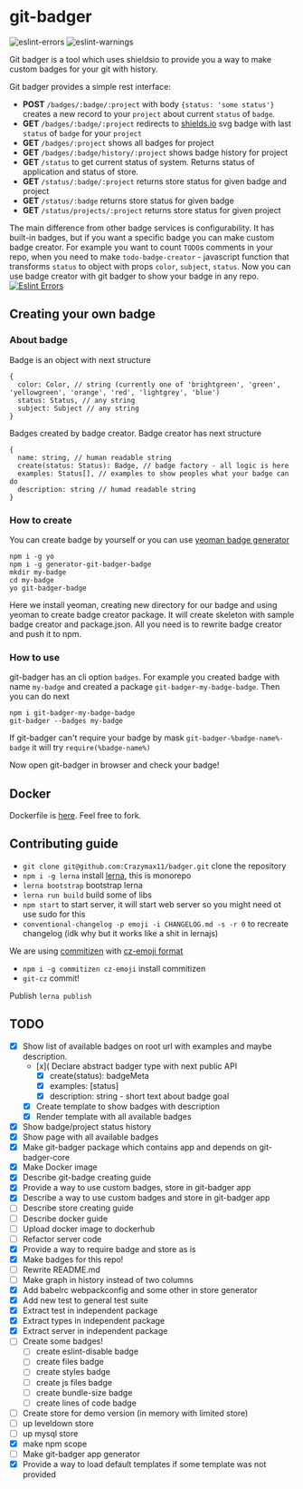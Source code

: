# git-badger

![eslint-errors](https://img.shields.io/badge/eslint--errors-297-red.svg)
![eslint-warnings](https://img.shields.io/badge/eslint--warnings-9-yellow.svg)

Git badger is a tool which uses shieldsio to provide you a way to make custom badges for your git with history.


Git badger provides a simple rest interface:
* **POST** `/badges/:badge/:project` with body `{status: 'some status'}` creates a new record to your `project` about current `status` of `badge`.
* **GET** `/badges/:badge/:project` redirects to [shields.io](https://shields.io) svg badge with last `status` of `badge` for your `project`
* **GET** `/badges/:project` shows all badges for project
* **GET** `/badges/:badge/history/:project` shows badge history for project
* **GET** `/status` to get current status of system. Returns status of application and status of store.
* **GET** `/status/:badge/:project` returns store status for given badge and project
* **GET** `/status/:badge` returns store status for given badge
* **GET** `/status/projects/:project` returns store status for given project

The main difference from other badge services is configurability. It has built-in badges, but if you want a specific badge you can make custom badge creator. For example you want to count `TODO`s comments in your repo, when you need to make `todo-badge-creator` - javascript function that transforms `status` to object with props `color`, `subject`, `status`. Now you can use badge creator with git badger to show your badge in any repo.
[![Eslint Errors](http://localhost/badges/eslint-errors/test)](http://localhost/badges/eslint-errors/test)

## Creating your own badge

### About badge
Badge is an object with next structure

```
{
  color: Color, // string (currently one of 'brightgreen', 'green', 'yellowgreen', 'orange', 'red', 'lightgrey', 'blue')
  status: Status, // any string
  subject: Subject // any string
}
```

Badges created by badge creator.
Badge creator has next structure 
```
{
  name: string, // human readable string
  create(status: Status): Badge, // badge factory - all logic is here
  examples: Status[], // examples to show peoples what your badge can do
  description: string // humad readable string
}
```

### How to create

You can create badge by yourself or you can use [yeoman badge generator](http://yeoman.io/)
```
npm i -g yo
npm i -g generator-git-badger-badge
mkdir my-badge
cd my-badge
yo git-badger-badge
```

Here we install yeoman, creating new directory for our badge and using yeoman to create badge creator package. It will create skeleton with sample badge creator and package.json. All you need is to rewrite badge creator and push it to npm.

### How to use

git-badger has an cli option `badges`. For example you created badge with name `my-badge` and created a package `git-badger-my-badge-badge`. Then you can do next
```
npm i git-badger-my-badge-badge
git-badger --badges my-badge
```

If git-badger can't require your badge by mask `git-badger-%badge-name%-badge` it will try `require(%badge-name%)`

Now open git-badger in browser and check your badge!

## Docker

Dockerfile is [here](./packages/git-badger/Dockerfile). Feel free to fork.

## Contributing guide

* `git clone git@github.com:Crazymax11/badger.git` clone the repository
* `npm i -g lerna` install [lerna](https://github.com/lerna/lerna), this is monorepo
* `lerna bootstrap` bootstrap lerna
* `lerna run build` build some of libs
* `npm start` to start server, it will start web server so you might need ot use sudo for this
* `conventional-changelog -p emoji -i CHANGELOG.md -s -r 0` to recreate changelog (idk why but it works like a shit in lernajs)

We are using [commitizen](https://github.com/commitizen/cz-cli) with [cz-emoji format](https://github.com/ngryman/cz-emoji)
* `npm i -g commitizen cz-emoji` install commitizen
* `git-cz` commit!

Publish `lerna publish`

## TODO

- [x] Show list of available badges on root url with examples and maybe description.
    - [x]( Declare abstract badger type with next public API
        - [x] create(status): badgeMeta
        - [x] examples: [status]
        - [x] description: string - short text about badge goal
    - [x] Create template to show badges with description
    - [x] Render template with all available badges

- [x] Show badge/project status history
- [x] Show page with all available badges
- [x] Make git-badger package which contains app and depends on git-badger-core
- [x] Make Docker image
- [x] Describe git-badge creating guide
- [x] Provide a way to use custom badges, store in git-badger app
- [x] Describe a way to use custom badges and store in git-badger app
- [ ] Describe store creating guide 
- [ ] Describe docker guide
- [ ] Upload docker image to dockerhub
- [ ] Refactor server code
- [x] Provide a way to require badge and store as is
- [x] Make badges for this repo!
- [ ] Rewrite README.md
- [ ] Make graph in history instead of two columns
- [x] Add babelrc webpackconfig and some other in store generator
- [x] Add new test to general test suite
- [x] Extract test in independent package
- [x] Extract types in independent package
- [x] Extract server in independent package
- [ ] Create some badges!
  - [ ] create eslint-disable badge
  - [ ] create files badge
  - [ ] create styles badge
  - [ ] create js files badge
  - [ ] create bundle-size badge
  - [ ] create lines of code badge
- [ ] Create store for demo version (in memory with limited store)
- [ ] up leveldown store
- [ ] up mysql store
- [x] make npm scope
- [ ] Make git-badger app generator
- [x] Provide a way to load default templates if some template was not provided
